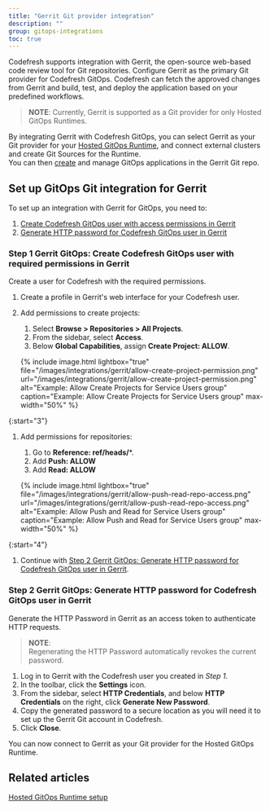 ```yaml
---
title: "Gerrit Git provider integration"
description: ""
group: gitops-integrations
toc: true
---
```




Codefresh supports integration with Gerrit, the open-source web-based code review tool for Git repositories. Configure Gerrit as the primary Git provider for Codefresh GitOps. Codefresh can fetch the approved changes from Gerrit and build, test, and deploy the application based on your predefined workflows.

>**NOTE**:
Currently, Gerrit is supported as a Git provider for only Hosted GitOps Runtimes.


By integrating Gerrit with Codefresh GitOps, you can select Gerrit as your Git provider for your [Hosted GitOps Runtime]({{site.baseurl}}/docs/installation/gitops/hosted-runtime/), and connect external clusters and create Git Sources for the Runtime.  
You can then [create]({{site.baseurl}}/docs/deployments/gitops/create-application/) and manage GitOps applications in the Gerrit Git repo.




## Set up GitOps Git integration for Gerrit
To set up an integration with Gerrit for GitOps, you need to:
1. [Create Codefresh GitOps user with access permissions in Gerrit](#step-1-gerrit-gitops-create-codefresh-gitops-user-with-required-permissions-in-gerrit)
1. [Generate HTTP password for Codefresh GitOps user in Gerrit](#step-2-gerrit-gitops-generate-http-password-for-codefresh-gitops-user-in-gerrit)

### Step 1 Gerrit GitOps: Create Codefresh GitOps user with required permissions in Gerrit

Create a user for Codefresh with the required permissions.

1. Create a profile in Gerrit's web interface for your Codefresh user.
1. Add permissions to create projects:
    1. Select **Browse > Repositories > All Projects**.
    1. From the sidebar, select **Access**.
    1. Below **Global Capabilities**, assign **Create Project: ALLOW**.

    {% include 
   image.html 
   lightbox="true" 
   file="/images/integrations/gerrit/allow-create-project-permission.png" 
   url="/images/integrations/gerrit/allow-create-project-permission.png" 
   alt="Example: Allow Create Projects for Service Users group" 
   caption="Example: Allow Create Projects for Service Users group"
   max-width="50%" 
   %}

{:start="3"}
1. Add permissions for repositories:
    1. Go to **Reference: ref/heads/***.
    1. Add **Push: ALLOW**
    1. Add **Read: ALLOW**

    {% include 
   image.html 
   lightbox="true" 
   file="/images/integrations/gerrit/allow-push-read-repo-access.png" 
   url="/images/integrations/gerrit/allow-push-read-repo-access.png" 
   alt="Example: Allow Push and Read for Service Users group" 
   caption="Example: Allow Push and Read for Service Users group"
   max-width="50%" 
   %}

{:start="4"}
1. Continue with [Step 2 Gerrit GitOps: Generate HTTP password for Codefresh GitOps user in Gerrit](#step-2-gerrit-gitops-generate-http-password-for-codefresh-gitops-user-in-gerrit).

### Step 2 Gerrit GitOps: Generate HTTP password for Codefresh GitOps user in Gerrit
Generate the HTTP Password in Gerrit as an access token to authenticate HTTP requests. 


>**NOTE**:  
Regenerating the HTTP Password automatically revokes the current password. 

1. Log in to Gerrit with the Codefresh user you created in _Step 1_.
1. In the toolbar, click the **Settings** icon.
1. From the sidebar, select **HTTP Credentials**, and below **HTTP Credentials** on the right, click **Generate New Password**.
1. Copy the generated password to a secure location as you will need it to set up the Gerrit Git account in Codefresh.
1. Click **Close**.

You can now connect to Gerrit as your Git provider for the Hosted GitOps Runtime. 
 


## Related articles
[Hosted GitOps Runtime setup]({{site.baseurl}}/docs/installation/gitops/hosted-runtime/)  
